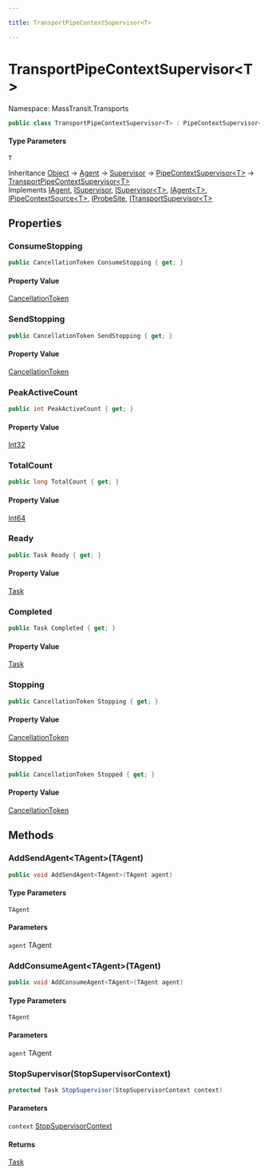 ```yaml
---

title: TransportPipeContextSupervisor<T>

---
```


# TransportPipeContextSupervisor\<T\>

Namespace: MassTransit.Transports

```csharp
public class TransportPipeContextSupervisor<T> : PipeContextSupervisor<T>, IAgent, ISupervisor, ISupervisor<T>, IAgent<T>, IPipeContextSource<T>, IProbeSite, ITransportSupervisor<T>
```

#### Type Parameters

`T`<br/>

Inheritance [Object](https://learn.microsoft.com/en-us/dotnet/api/system.object) → [Agent](../../masstransit-abstractions/masstransit-middleware/agent) → [Supervisor](../../masstransit-abstractions/masstransit-middleware/supervisor) → [PipeContextSupervisor\<T\>](../masstransit-agents/pipecontextsupervisor-1) → [TransportPipeContextSupervisor\<T\>](../masstransit-transports/transportpipecontextsupervisor-1)<br/>
Implements [IAgent](../../masstransit-abstractions/masstransit/iagent), [ISupervisor](../../masstransit-abstractions/masstransit/isupervisor), [ISupervisor\<T\>](../../masstransit-abstractions/masstransit/isupervisor-1), [IAgent\<T\>](../../masstransit-abstractions/masstransit/iagent-1), [IPipeContextSource\<T\>](../../masstransit-abstractions/masstransit/ipipecontextsource-1), [IProbeSite](../../masstransit-abstractions/masstransit/iprobesite), [ITransportSupervisor\<T\>](../../masstransit-abstractions/masstransit-transports/itransportsupervisor-1)

## Properties

### **ConsumeStopping**

```csharp
public CancellationToken ConsumeStopping { get; }
```

#### Property Value

[CancellationToken](https://learn.microsoft.com/en-us/dotnet/api/system.threading.cancellationtoken)<br/>

### **SendStopping**

```csharp
public CancellationToken SendStopping { get; }
```

#### Property Value

[CancellationToken](https://learn.microsoft.com/en-us/dotnet/api/system.threading.cancellationtoken)<br/>

### **PeakActiveCount**

```csharp
public int PeakActiveCount { get; }
```

#### Property Value

[Int32](https://learn.microsoft.com/en-us/dotnet/api/system.int32)<br/>

### **TotalCount**

```csharp
public long TotalCount { get; }
```

#### Property Value

[Int64](https://learn.microsoft.com/en-us/dotnet/api/system.int64)<br/>

### **Ready**

```csharp
public Task Ready { get; }
```

#### Property Value

[Task](https://learn.microsoft.com/en-us/dotnet/api/system.threading.tasks.task)<br/>

### **Completed**

```csharp
public Task Completed { get; }
```

#### Property Value

[Task](https://learn.microsoft.com/en-us/dotnet/api/system.threading.tasks.task)<br/>

### **Stopping**

```csharp
public CancellationToken Stopping { get; }
```

#### Property Value

[CancellationToken](https://learn.microsoft.com/en-us/dotnet/api/system.threading.cancellationtoken)<br/>

### **Stopped**

```csharp
public CancellationToken Stopped { get; }
```

#### Property Value

[CancellationToken](https://learn.microsoft.com/en-us/dotnet/api/system.threading.cancellationtoken)<br/>

## Methods

### **AddSendAgent\<TAgent\>(TAgent)**

```csharp
public void AddSendAgent<TAgent>(TAgent agent)
```

#### Type Parameters

`TAgent`<br/>

#### Parameters

`agent` TAgent<br/>

### **AddConsumeAgent\<TAgent\>(TAgent)**

```csharp
public void AddConsumeAgent<TAgent>(TAgent agent)
```

#### Type Parameters

`TAgent`<br/>

#### Parameters

`agent` TAgent<br/>

### **StopSupervisor(StopSupervisorContext)**

```csharp
protected Task StopSupervisor(StopSupervisorContext context)
```

#### Parameters

`context` [StopSupervisorContext](../../masstransit-abstractions/masstransit/stopsupervisorcontext)<br/>

#### Returns

[Task](https://learn.microsoft.com/en-us/dotnet/api/system.threading.tasks.task)<br/>

